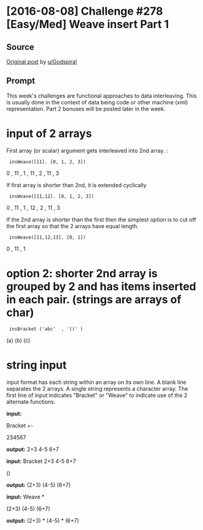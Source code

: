 # [2016-08-08] Challenge #278 [Easy/Med] Weave insert Part 1

## Source

[Original post](https://old.reddit.com/r/dailyprogrammer/comments/4wqzph/20160808_challenge_278_easymed_weave_insert_part_1/) by [u/Godspiral](https://old.reddit.com/user/Godspiral)

## Prompt

This week's challenges are functional approaches to data interleaving.  This is usually done in the context of data being code or other machine (xml) representation.  Part 2 bonuses will be posted later in the week.

# input of 2 arrays

First array (or scalar) argument gets interleaved into 2nd array.  :

     insWeave([11]. [0, 1, 2, 3])
0 , 11 , 1 , 11 , 2 , 11 , 3

If first array is shorter than 2nd, it is extended cyclically

     insWeave([11,12]. [0, 1, 2, 3])
0 , 11 , 1  , 12 , 2 , 11 , 3

If the 2nd array is shorter than the first then the simplest option is to cut off the first array so that the 2 arrays have equal length.

     insWeave([11,12,13]. [0, 1])
0 , 11 , 1

# option 2:  shorter 2nd array is grouped by 2 and has items inserted in each pair. (strings are arrays of char)

     insBracket ('abc'  , '()' )
(a)
(b)
(c)


# string input

input format has each string within an array on its own line.  A blank line separates the 2 arrays.  A single string represents a character array.  The first line of input indicates "Bracket" or "Weave" to indicate use of the 2 alternate functions.

**input:**

Bracket
+-

234567

**output:**
2+3
4-5
6+7

**input:**
Bracket
2+3
4-5
6+7

()


**output:**
(2+3)
(4-5)
(6+7)

**input:**
Weave
*

(2+3)
(4-5)
(6+7)

**output:**
(2+3)
*
(4-5)
*
(6+7)

